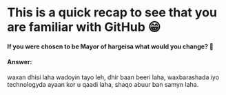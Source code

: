 # This is a quick recap to see that you are familiar with GitHub 😁

#### If you were chosen to be Mayor of hargeisa what would you change? 👀

#### Answer:
waxan dhisi laha wadoyin tayo leh, dhir baan beeri laha,
waxbarashada iyo technologyda ayaan kor u qaadi laha, shaqo abuur ban samyn laha. 
